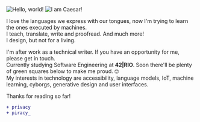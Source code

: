 ![Hello, world!](https://readme-typing-svg.demolab.com?font=Jetbrains+Mono&weight=600&size=30&duration=3000&pause=1000&color=21E725&vCenter=true&random=true&width=420&height=42&lines=Hello%2C+world!;%C2%A0%C2%A0%C2%A0%F0%9F%8C%8E%F0%9F%8C%8D%F0%9F%8C%8F;%C2%A0%C2%A0%C2%A0%F0%9F%A7%9F%E2%80%8D%E2%99%82%EF%B8%8F%F0%9F%91%BD%F0%9F%91%BB;%C2%A0%C2%A0%C2%A0%F0%9F%8E%AD%F0%9F%8E%B2%F0%9F%8E%A4;%C2%A0%C2%A0%C2%A0%F0%9F%91%81%EF%B8%8F%E2%80%8D%F0%9F%97%A8%EF%B8%8F%F0%9F%8E%A9%F0%9F%8F%B4%E2%80%8D%E2%98%A0%EF%B8%8F;%C2%A0%C2%A0%C2%A0%F0%9F%A7%A9%F0%9F%8F%B3%EF%B8%8F%E2%80%8D%F0%9F%8C%88%F0%9F%8D%A7;%C2%A0%C2%A0%C2%A0%F0%9F%90%8D%F0%9F%A6%9A%F0%9F%95%B7%EF%B8%8F;%C2%A0%C2%A0%C2%A0%F0%9F%8D%84%F0%9F%92%A6%F0%9F%8C%88) ![I am Caesar!](https://readme-typing-svg.demolab.com?font=Jetbrains+Mono&weight=600&size=30&duration=3000&pause=1000&color=21E725&vCenter=true&random=true&width=420&height=42&lines=I+am+Caesar!;Eu+sou+o+Caesar!;Je+m'appelle+Caesar!;%C2%A1Soy+Caesar!;Mi+estas+Caesar!;%C3%89g+heiti+Caesar!;Mi+chiamo+Caesar!;Caesar+sum!;%D4%B5%D5%BD+%D4%BF%D5%A5%D5%BD%D5%A1%D6%80%D5%B6+%D5%A5%D5%B4%D6%89;%D0%AF+%D0%A6%D0%B5%D0%B7%D0%B0%D1%80%D1%8C!)

I love the languages we express with our tongues, now I'm trying to learn the ones executed by machines.<br>
I teach, translate, write and proofread. And much more!<br>
I design, but not for a living.<br>

I'm after work as a technical writer. If you have an opportunity for me, please get in touch.<br>
Currently studying Software Engineering at **42|RIO**. Soon there'll be plenty of green squares below to make me proud. 🤓<br>
My interests in technology are accessibility, language models, IoT, machine learning, cyborgs, generative design and user interfaces.<br>

Thanks for reading so far!<br>

```diff
+ privacy
+ piracy_
```
